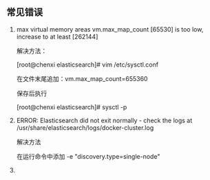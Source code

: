 













## 常见错误

1. max virtual memory areas vm.max_map_count [65530] is too low, increase to at least [262144]

   解决方法：

   [root@chenxi elasticsearch]# vim /etc/sysctl.conf

   在文件末尾追加：vm.max_map_count=655360

   保存后执行

   [root@chenxi elasticsearch]# sysctl -p

2. ERROR: Elasticsearch did not exit normally - check the logs at /usr/share/elasticsearch/logs/docker-cluster.log

   解决方法

   在运行命令中添加 -e "discovery.type=single-node"

3. 